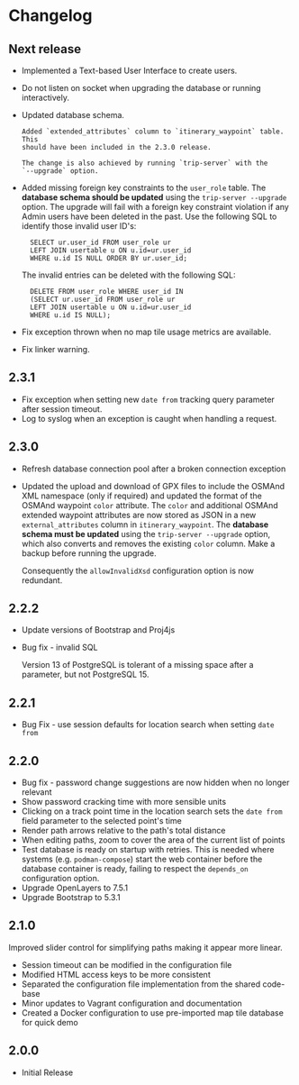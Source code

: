 <!-- -*- mode: markdown; -*- vim: set tw=78 ts=4 sts=0 sw=4 noet ft=markdown norl: -->

# Changelog

## Next release

- Implemented a Text-based User Interface to create users.

- Do not listen on socket when upgrading the database or running
  interactively.

- Updated database schema.

	  Added `extended_attributes` column to `itinerary_waypoint` table.  This
	  should have been included in the 2.3.0 release.

	  The change is also achieved by running `trip-server` with the
	  `--upgrade` option.

- Added missing foreign key constraints to the `user_role` table.  The
  **database schema should be updated** using the `trip-server --upgrade`
  option.  The upgrade will fail with a foreign key constraint violation if
  any Admin users have been deleted in the past.  Use the following SQL to
  identify those invalid user ID's:

		SELECT ur.user_id FROM user_role ur
		LEFT JOIN usertable u ON u.id=ur.user_id
		WHERE u.id IS NULL ORDER BY ur.user_id;

	The invalid entries can be deleted with the following SQL:

		DELETE FROM user_role WHERE user_id IN
		(SELECT ur.user_id FROM user_role ur
		LEFT JOIN usertable u ON u.id=ur.user_id
		WHERE u.id IS NULL);

- Fix exception thrown when no map tile usage metrics are available.

- Fix linker warning.

## 2.3.1

- Fix exception when setting new `date from` tracking query parameter after
  session timeout.
- Log to syslog when an exception is caught when handling a request.

## 2.3.0

- Refresh database connection pool after a broken connection exception

- Updated the upload and download of GPX files to include the OSMAnd XML
  namespace (only if required) and updated the format of the OSMAnd waypoint
  `color` attribute.  The `color` and additional OSMAnd extended waypoint
  attributes are now stored as JSON in a new `external_attributes` column in
  `itinerary_waypoint`.  The **database schema must be updated** using the
  `trip-server --upgrade` option, which also converts and removes the existing
  `color` column.  Make a backup before running the upgrade.

  Consequently the `allowInvalidXsd` configuration option is now redundant.

## 2.2.2

- Update versions of Bootstrap and Proj4js
- Bug fix - invalid SQL

	Version 13 of PostgreSQL is tolerant of a missing space after a parameter,
	but not PostgreSQL 15.

## 2.2.1

- Bug Fix - use session defaults for location search when setting `date from`

## 2.2.0

- Bug fix - password change suggestions are now hidden when no longer relevant
- Show password cracking time with more sensible units
- Clicking on a track point time in the location search sets the `date from`
  field parameter to the selected point's time
- Render path arrows relative to the path's total distance
- When editing paths, zoom to cover the area of the current list of points
- Test database is ready on startup with retries.  This is needed where
  systems (e.g. `podman-compose`) start the web container before the database
  container is ready, failing to respect the `depends_on` configuration
  option.
- Upgrade OpenLayers to 7.5.1
- Upgrade Bootstrap to 5.3.1

## 2.1.0

Improved slider control for simplifying paths making it appear more linear.

- Session timeout can be modified in the configuration file
- Modified HTML access keys to be more consistent
- Separated the configuration file implementation from the shared code-base
- Minor updates to Vagrant configuration and documentation
- Created a Docker configuration to use pre-imported map tile database for
  quick demo

## 2.0.0

- Initial Release
